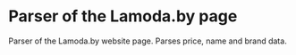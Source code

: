 # Parser of the Lamoda.by page
Parser of the Lamoda.by website page. Parses price, name and brand data.
